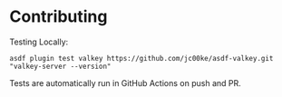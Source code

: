 # Contributing

Testing Locally:

```shell
asdf plugin test valkey https://github.com/jc00ke/asdf-valkey.git "valkey-server --version"
```

Tests are automatically run in GitHub Actions on push and PR.
